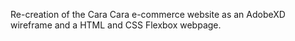 
Re-creation of the Cara Cara e-commerce website as an AdobeXD wireframe and a HTML and CSS Flexbox webpage.
